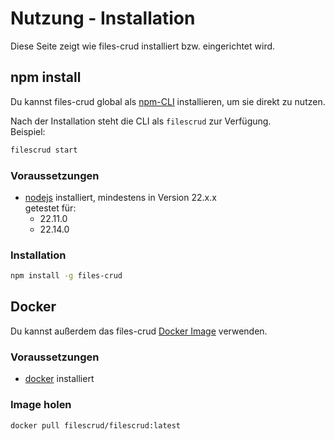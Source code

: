 # Nutzung - Installation

Diese Seite zeigt wie files-crud installiert bzw. eingerichtet wird.

## npm install
Du kannst files-crud global als [npm-CLI](https://www.npmjs.com/package/files-crud) installieren, um sie direkt zu nutzen.

Nach der Installation steht die CLI als `filescrud` zur Verfügung. \
Beispiel:
```bash
filescrud start
```

### Voraussetzungen
* [nodejs](https://nodejs.org/en) installiert, mindestens in Version 22.x.x \
  getestet für:
  * 22.11.0
  * 22.14.0

### Installation
```bash
npm install -g files-crud
```

## Docker
Du kannst außerdem das files-crud [Docker Image](https://hub.docker.com/r/filescrud/filescrud) verwenden.

### Voraussetzungen
* [docker](https://www.docker.com/) installiert

### Image holen
```bash
docker pull filescrud/filescrud:latest
```
